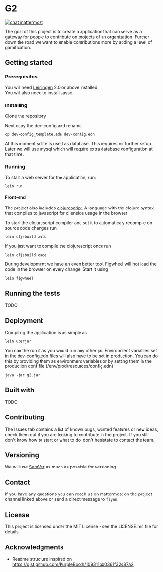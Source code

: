# G2
[![chat mattermost](https://img.shields.io/badge/chat-mattermost-blue.svg)](https://mattermost.zeus.gent/zeus/channels/g2)

The goal of this project is to create a application that can serve as a gateway for people to contribute on projects of an organization.
Further down the road we want to enable contributions more by adding a level of gamification.

## Getting started
### Prerequisites

You will need [Leiningen][1] 2.0 or above installed.\
You will also need to install sassc.

### Installing

Clone the repository

Next copy the dev-config and rename:
```
cp dev-config_template.edn dev-config.edn
```
At this moment sqlite is used as database. This requires no further setup. 
Later we will use mysql which will require extra database configuration at that time.

[1]: https://github.com/technomancy/leiningen

### Running

To start a web server for the application, run:

    lein run 


#### Front-end

The project also includes [clojurescript]((https://clojurescript.org/)). A language with the clojure syntax that compiles to javascript for clienside usage in the browser

To start the clojurescript compiler and set it to automaticaly recompile on source code changes run

    lein cljsbuild auto

If you just want to compile the clojurescript once run
    
    lein cljsbuild once
  
During development we have an even better tool. Figwheel will hot load the code in the browser on every change. Start it using
    
    lein figwheel

## Running the tests

TODO

## Deployment

Compiling the application is as simple as

    lein uberjar
    
You can the run it as you would run any other jar. 
Environment variables set in the dev-config.edn files will also have to be set in production. You can do this by providing them as environment variables or by setting them in the production conf file (/env/prod/resources/config.edn)

    java -jar g2.jar

## Built with

TODO

## Contributing

The Issues tab contains a list of known bugs, wanted features or new ideas, check them out if you are looking to contribute in the project. If you still don't know how to start or what to do, don't hesistate to contact the team.

## Versioning

We will use [SemVer](https://semver.org/) as much as possible for versioning.


## Contact

If you have any questions you can reach us on mattermost on the project channel linked above or send a direct message to `flynn`.

## License

This project is licensed under the MIT License - see the LICENSE.md file for details

## Acknowledgments
* Readme structure inspired on https://gist.github.com/PurpleBooth/109311bb0361f32d87a2
